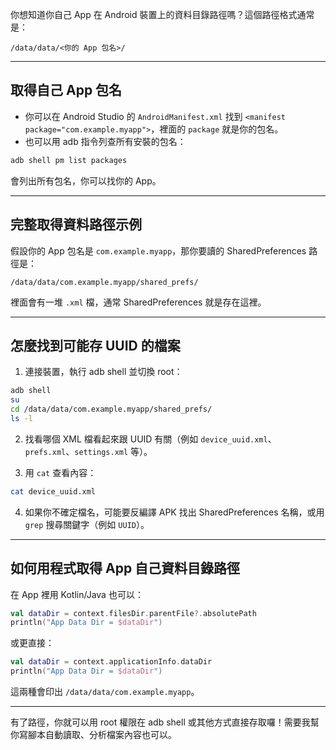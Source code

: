 你想知道你自己 App 在 Android 裝置上的資料目錄路徑嗎？這個路徑格式通常是：

```
/data/data/<你的 App 包名>/
```

---

## 取得自己 App 包名

* 你可以在 Android Studio 的 `AndroidManifest.xml` 找到 `<manifest package="com.example.myapp">`，裡面的 `package` 就是你的包名。
* 也可以用 adb 指令列查所有安裝的包名：

```bash
adb shell pm list packages
```

會列出所有包名，你可以找你的 App。

---

## 完整取得資料路徑示例

假設你的 App 包名是 `com.example.myapp`，那你要讀的 SharedPreferences 路徑是：

```
/data/data/com.example.myapp/shared_prefs/
```

裡面會有一堆 `.xml` 檔，通常 SharedPreferences 就是存在這裡。

---

## 怎麼找到可能存 UUID 的檔案

1. 連接裝置，執行 adb shell 並切換 root：

```bash
adb shell
su
cd /data/data/com.example.myapp/shared_prefs/
ls -l
```

2. 找看哪個 XML 檔看起來跟 UUID 有關（例如 `device_uuid.xml`、`prefs.xml`、`settings.xml` 等）。

3. 用 `cat` 查看內容：

```bash
cat device_uuid.xml
```

4. 如果你不確定檔名，可能要反編譯 APK 找出 SharedPreferences 名稱，或用 `grep` 搜尋關鍵字（例如 `UUID`）。

---

## 如何用程式取得 App 自己資料目錄路徑

在 App 裡用 Kotlin/Java 也可以：

```kotlin
val dataDir = context.filesDir.parentFile?.absolutePath
println("App Data Dir = $dataDir")
```

或更直接：

```kotlin
val dataDir = context.applicationInfo.dataDir
println("App Data Dir = $dataDir")
```

這兩種會印出 `/data/data/com.example.myapp`。

---

有了路徑，你就可以用 root 權限在 adb shell 或其他方式直接存取囉！需要我幫你寫腳本自動讀取、分析檔案內容也可以。

